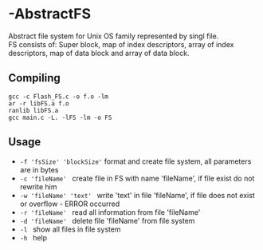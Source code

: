 # -AbstractFS
Abstract file system for Unix OS family represented by singl file.  
FS consists of: Super block, map of index descriptors, array of index descriptors, map of data block and array of data block.
## Compiling
`gcc -c Flash_FS.c -o f.o -lm`  
`ar -r libFS.a f.o`  
`ranlib libFS.a`  
`gcc main.c -L. -lFS -lm -o FS`    
## Usage
- `-f 'fsSize' 'blockSize'`    format and create file system, all parameters are in bytes  
- `-c 'fileName' ` create   file in FS with name 'fileName', if file exist do not rewrite him  
- `-w 'fileName' 'text' `   write 'text' in file 'fileName', if file does not exist or overflow - ERROR occurred  
- `-r 'fileName' `   read all information from file 'fileName'  
- `-d 'fileName' `   delete file 'fileName' from file system  
- `-l `   show all files in file system  
- `-h `   help  
